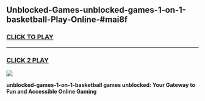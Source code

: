 
## Unblocked-Games-unblocked-games-1-on-1-basketball-Play-Online-#mai8f
<h3>
<a href="https://premium.freeplayer.one?title=unblocked-games-1-on-1-basketball&ref=27F">CLICK TO PLAY</a></h3>
<hr>

<h3>
<a href="https://premium.freeplayer.one?title=unblocked-games-1-on-1-basketball&ref=27F">CLICK 2 PLAY</a>
  
</h3>

<a href="https://premium.freeplayer.one?title=unblocked-games-1-on-1-basketball&ref=27F"><img src="https://clearcache.store/games.png"></a>


**unblocked-games-1-on-1-basketball games unblocked: Your Gateway to Fun and Accessible Online Gaming**
